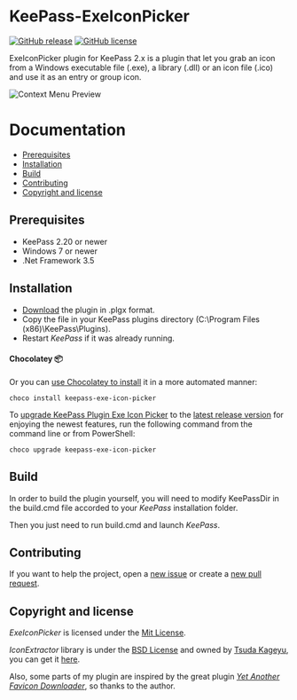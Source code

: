 # KeePass-ExeIconPicker
[![GitHub release](https://img.shields.io/github/release/eveldee0680/KeePass-ExeIconPicker.svg)](https://github.com/eveldee0680/KeePass-ExeIconPicker/releases/latest) [![GitHub license](https://img.shields.io/badge/license-MIT-blue.svg)](https://github.com/eveldee0680/KeePass-ExeIconPicker/blob/master/LICENSE)

ExeIconPicker plugin for KeePass 2.x is a plugin that let you grab an icon from a Windows executable file (.exe), a library (.dll) or an icon file (.ico) and use it as an entry or group icon.

![Context Menu Preview](Docs/Preview/Preview1.gif)

# Documentation

- [Prerequisites](#prerequisites)
- [Installation](#installation)
- [Build](#build)
- [Contributing](#contributing)
- [Copyright and license](#copyright-and-license)

## Prerequisites

- KeePass 2.20 or newer
- Windows 7 or newer
- .Net Framework 3.5

## Installation

- [Download](https://github.com/eveldee0680/KeePass-ExeIconPicker/releases) the plugin in .plgx format.
- Copy the file in your KeePass plugins directory (C:\Program Files (x86)\KeePass\Plugins).
- Restart *KeePass* if it was already running.


#### Chocolatey 📦 
Or you can [use Chocolatey to install](https://community.chocolatey.org/packages/keepass-exe-icon-picker#install) it in a more automated manner:

```
choco install keepass-exe-icon-picker
```

To [upgrade KeePass Plugin Exe Icon Picker](https://community.chocolatey.org/packages/keepass-exe-icon-picker#upgrade) to the [latest release version](https://community.chocolatey.org/packages/keepass-exe-icon-picker#versionhistory) for enjoying the newest features, run the following command from the command line or from PowerShell:

```
choco upgrade keepass-exe-icon-picker
```

## Build

In order to build the plugin yourself, you will need to modify KeePassDir in the build.cmd file accorded to your *KeePass* installation folder.

Then you just need to run build.cmd and launch *KeePass*.

## Contributing

If you want to help the project, open a [new issue](https://github.com/eveldee0680/KeePass-ExeIconPicker/issues) or create a [new pull request](https://github.com/eveldee0680/KeePass-ExeIconPicker/pulls).

## Copyright and license

*ExeIconPicker* is licensed under the [Mit License](LICENSE).

*IconExtractor* library is under the [BSD License](https://opensource.org/licenses/bsd-license.php) and owned by [Tsuda Kageyu](https://www.codeproject.com/script/Membership/View.aspx?mid=5207992), you can get it [here](https://www.codeproject.com/Articles/26824/Extract-icons-from-EXE-or-DLL-files).

Also, some parts of my plugin are inspired by the great plugin [_Yet Another Favicon Downloader_](https://github.com/navossoc/KeePass-Yet-Another-Favicon-Downloader), so thanks to the author.
